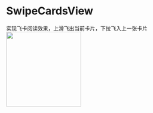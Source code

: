 # SwipeCardsView
实现飞卡阅读效果，上滑飞出当前卡片，下拉飞入上一张卡片
<img src="https://github.com/waynetoo/SwipeCardsView/blob/main/gif/gif.gif"   width="200px" />
